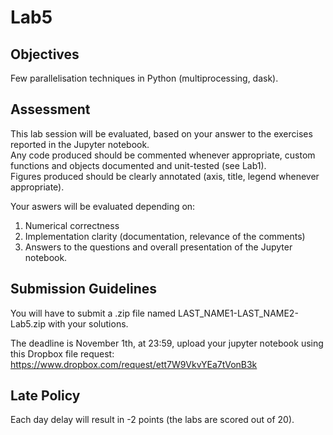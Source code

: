 # Lab5

## Objectives 

Few parallelisation techniques in Python (multiprocessing, dask).

## Assessment 

This lab session will be evaluated, based on your answer to the exercises reported in the Jupyter notebook.\
Any code produced should be commented whenever appropriate, custom functions and objects documented and unit-tested (see Lab1).\
Figures produced should be clearly annotated (axis, title, legend whenever appropriate).

Your aswers will be evaluated depending on:
1. Numerical correctness
2. Implementation clarity (documentation, relevance of the comments)
3. Answers to the questions and overall presentation of the Jupyter notebook.

## Submission Guidelines

You will have to submit a .zip file named LAST_NAME1-LAST_NAME2-Lab5.zip with your solutions.

The deadline is November 1th, at 23:59, upload your jupyter notebook using this Dropbox file request:
https://www.dropbox.com/request/ett7W9VkvYEa7tVonB3k

## Late Policy

Each day delay will result in -2 points (the labs are scored out of 20).



